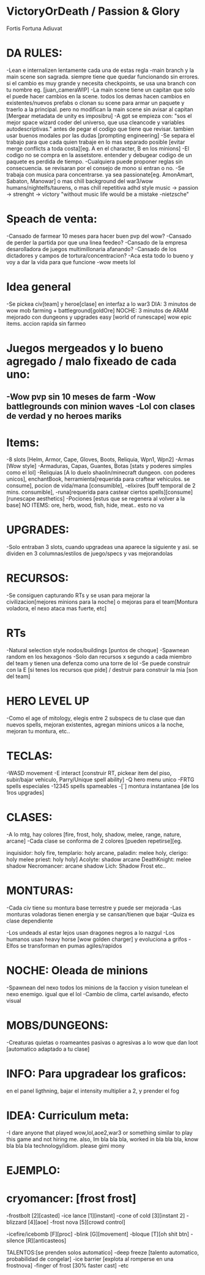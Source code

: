 # VictoryOrDeath / Passion & Glory
 Fortis Fortuna Adiuvat

# DA RULES:
-Lean e internalizen lentamente cada una de estas regla
-main branch y la main scene son sagrada. siempre tiene que quedar funcionando sin errores. si el cambio es muy grande y necesita checkpoints, se usa una branch con tu nombre eg. [juan_cameraWIP]
-La main scene tiene un capitan que solo el puede hacer cambios en la scene. todos los demas hacen cambios en existentes/nuevos prefabs o clonan su scene para armar un paquete y traerlo a la principal. pero no modifican la main scene sin avisar al capitan [Mergear metadata de unity es imposibru]
-A gpt se empieza con: "sos el mejor space wizard coder del universo, que usa cleancode y variables autodescriptivas." antes de pegar el codigo que tiene que revisar. tambien usar buenos modales por las dudas [prompting engineering]
-Se separa el trabajo para que cada quien trabaje en lo mas separado posible [evitar merge conflicts a toda costa][eg. A en el character, B en los minions]
-El codigo no se compra en la assetstore. entender y debugear codigo de un paquete es perdida de tiempo.
-Cualquiera puede proponer reglas sin consecuencia. se revisaran por el consejo de mono si entran o no.
-Se trabaja con musica para concentrarse. ya sea passionate[eg. AmonAmart, Sabaton, Manowar] o mas chill background del war3/wow humans/nightelfs/taurens, o mas chill repetitiva adhd style
music -> passion -> strenght -> victory "without music life would be a mistake -nietzsche"

# Speach de venta:
-Cansado de farmear 10 meses para hacer buen pvp del wow?
-Cansado de perder la partida por que una linea feedeo?
-Cansado de la empresa desarolladora de juegos multimillonaria afanando?
-Cansado de los dictadores y campos de tortura/concentracion?
-Aca esta todo lo bueno y voy a dar la vida para que funcione
-wow meets lol

# Idea general
-Se pickea civ[team] y heroe[clase] en interfaz a lo war3
DIA: 3 minutos de wow mob farming + battleground[goldOre]
NOCHE: 3 minutos de ARAM mejorado
con dungeons y upgrades easy [world of runescape]
wow epic items. accion rapida sin farmeo

# Juegos mergeados y lo bueno agregado / malo fixeado de cada uno:
-Wow pvp sin 10 meses de farm
-Wow battlegrounds con minion waves
-Lol con clases de verdad y no heroes mariks
-

# Items:
-8 slots [Helm, Armor, Cape, Gloves, Boots, Reliquia, Wpn1, Wpn2]
-Armas [Wow style]
-Armaduras, Capas, Guantes, Botas [stats y poderes simples como el lol] 
-Reliquias [A lo duelo shaolin/minecraft dungeon. con poderes unicos], enchantBook, herramienta[requerida para craftear vehiculos. se consume], pocion de vida/mana [consumible], 
-elixires [buff temporal de 2 mins. consumible], 
-runa[requerida para castear ciertos spells][consume][runescape aesthetics]
-Pociones [estus que se regenera al volver a la base]
NO ITEMS: ore, herb, wood, fish, hide, meat.. esto no va

# UPGRADES:
-Solo entraban 3 slots, cuando upgradeas una aparece la siguiente y asi. se dividen en 3 columnas/estilos de juego/specs y vas mejorandolas

# RECURSOS:
-Se consiguen capturando RTs y se usan para mejorar la civilizacion[mejores minions para la noche] o mejoras para el team[Montura voladora, el nexo ataca mas fuerte, etc]

# RTs 
-Natural selection style nodos/buildings [puntos de choque]
-Spawnean random en los hexagonos
-Solo dan recursos x segundo a cada miembro del team y tienen una defenza como una torre de lol
-Se puede construir con la E [si tenes los recursos que pide] / destruir para construir la mia [son del team]

# HERO LEVEL UP
-Como el age of mitology, elegis entre 2 subspecs de tu clase que dan nuevos spells, mejoran existentes, agregan minions unicos a la noche, mejoran tu montura, etc..

# TECLAS:
-WASD movement
-E interact [construir RT, pickear item del piso, subir/bajar vehiculo, Parry/Unique spell ability]
-Q hero menu unico
-FRTG spells especiales
-12345 spells spameables
-[`] montura instantanea [de los 1ros upgrades]

# CLASES:
-A lo mtg, hay colores [fire, frost, holy, shadow, melee, range, nature, arcane]
-Cada clase se conforma de 2 colores [pueden repetirse][eg. 

inquisidor: holy fire, 
templario: holy arcane, 
paladin: melee holy, 
clerigo: holy melee
priest: holy holy]
Acolyte: shadow arcane
DeathKnight: melee shadow
Necromancer: arcane shadow
Lich: Shadow Frost
etc..

# MONTURAS:
-Cada civ tiene su montura base terrestre y puede ser mejorada
-Las monturas voladoras tienen energia y se cansan/tienen que bajar
-Quiza es clase dependiente

-Los undeads al estar lejos usan dragones negros a lo nazgul
-Los humanos usan heavy horse [wow golden charger] y evoluciona a grifos
-Elfos se transforman en pumas agiles/rapidos

# NOCHE: Oleada de minions
-Spawnean del nexo todos los minions de la faccion y vision tunelean el nexo enemigo. igual que el lol
-Cambio de clima, cartel avisando, efecto visual

# MOBS/DUNGEONS:
-Creaturas quietas o roameantes pasivas o agresivas a lo wow que dan loot [automatico adaptado a tu clase]

# INFO: Para upgradear los graficos:
en el panel ligthning, bajar el intensity multiplier a 2, y prender el fog

# IDEA: Curriculum meta:
-I dare anyone that played wow,lol,aoe2,war3 or something similar to play this game and not hiring me.
also, Im bla bla bla, worked in bla bla bla, know bla bla bla technology/idiom. please gimi mony

# EJEMPLO:
# cryomancer: [frost frost]
-frostbolt [2][casted]
-ice lance [1][instant]
-cone of cold [3][instant 2]
-blizzard [4][aoe]
-frost nova [5][crowd control]

-icefire/icebomb [F][proc]
-blink [G][movement]
-bloque [T][oh shit btn]
-silence [R][anticasteos]

TALENTOS:[se prenden solos automatico]
-deep freeze [talento automatico, probabilidad de congelar]
-ice barrier [explota al romperse en una frostnova]
-finger of frost [30% faster cast]
-etc
